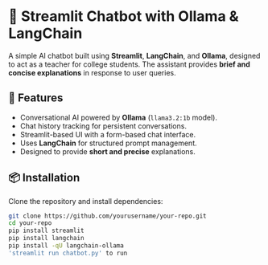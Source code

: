 # 🧠 Streamlit Chatbot with Ollama & LangChain

A simple AI chatbot built using **Streamlit**, **LangChain**, and **Ollama**, designed to act as a teacher for college students. The assistant provides **brief and concise explanations** in response to user queries.

## 🚀 Features
- Conversational AI powered by **Ollama** (`llama3.2:1b` model).
- Chat history tracking for persistent conversations.
- Streamlit-based UI with a form-based chat interface.
- Uses **LangChain** for structured prompt management.
- Designed to provide **short and precise** explanations.

## 📦 Installation

Clone the repository and install dependencies:

```sh
git clone https://github.com/yourusername/your-repo.git
cd your-repo
pip install streamlit
pip install langchain
pip install -qU langchain-ollama
'streamlit run chatbot.py' to run
